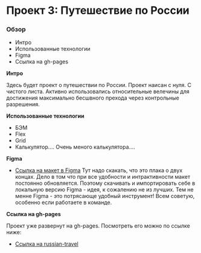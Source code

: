# Проект 3: Путешествие по России

### Обзор
* Интро
* Использованные технологии
* Figma
* Ссылка на gh-pages

**Интро**

Здесь будет проект о путешествии по России.
Проект наисан с нуля. С чистого листа. Активно использовались относительные велечины для достижения максимально бесшвного прехода через контрольные разрешения.

**Использованные технологии**
* БЭМ
* Flex
* Grid
* Калькулятор.... Очень меного калькулятора....

**Figma**

* [Ссылка на макет в Figma](https://www.figma.com/file/OyRWEjU6wBwRe1hapzQoLx/Sprint-3%3A-Russia-%2F-desktop-%2B-mobile?node-id=28503%3A0)
Тут надо скакать, что это плака о двух концах. Дело в том что при все удобности и интрактивности макет постоянно обновляется. Поэтому скачивать и импортировать себе в локальную версию Figma - идея, к сожалению не из лучших.
Тем не менне Figma - это потрясающе удобный инструмент! Всем советую, особенно если работаете в команде.

**Ссылка на gh-pages**

Проект уже развернут на gh-pages. Посмотреть его можно по ссылке ниже:

 * [Ссылка на russian-travel](https://simplykot.github.io/russian-travel/)

